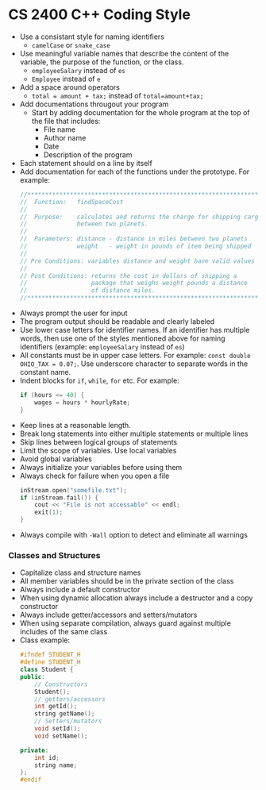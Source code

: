  # CS 2400 C++ Coding Style


* Use a consistant style for naming identifiers
    * ```camelCase``` or ```snake_case```
* Use meaningful variable names that describe the content of the variable, the purpose of the function, or the class. 
    * ```employeeSalary``` instead of ```es```
    * ```Employee``` instead of ```e```
* Add a space around operators
    * ```total = amount + tax;``` instead of ```total=amount+tax;```
* Add documentations througout your program
    * Start by adding documentation for the whole program at the top of the file that includes:
      * File name
      * Author name
      * Date
      * Description of the program
* Each statement should on a line by itself
* Add documentation for each of the functions under the prototype. For example:
  ```cpp
  //*****************************************************************
  //  Function:   findSpaceCost
  //
  //  Purpose:    calculates and returns the charge for shipping cargo  
  //              between two planets.
  //
  //  Parameters: distance - distance in miles between two planets
  //              weight   - weight in pounds of item being shipped
  //
  // Pre Conditions: variables distance and weight have valid values
  //
  // Post Conditions: returns the cost in dollars of shipping a
  //                  package that weighs weight pounds a distance
  //                  of distance miles.
  //******************************************************************
  ```
* Always prompt the user for input
* The program output should be readable and clearly labeled
* Use lower case letters for identifier names. If an identifier has multiple words, then use one of the styles mentioned above for naming identifiers (example: ```employeeSalary``` instead of ```es```)
* All constants must be in upper case letters. For example: ```const double OHIO_TAX = 0.07;```. Use underscore character to separate words in the constant name.
* Indent blocks for ```if```, ```while```, ```for``` etc. For example:
  ```cpp
  if (hours <= 40) {
      wages = hours * hourlyRate;
  }
  ```
* Keep lines at a reasonable length. 
* Break long statements into either multiple statements or multiple lines
* Skip lines between logical groups of statements
* Limit the scope of variables. Use local variables
* Avoid global variables
* Always initialize your variables before using them
* Always check for failure when you open a file
  ```cpp
  inStream.open("somefile.txt");
  if (inStream.fail()) {
      cout << "File is not accessable" << endl; 
      exit(1);
  }
  ```
* Always compile with ```-Wall``` option to detect and eliminate all warnings
### Classes and Structures
* Capitalize class and structure names
* All member variables should be in the private section of the class
* Always include a default constructor
* When using dynamic allocation always include a destructor and a copy constructor
* Always include getter/accessors and setters/mutators
* When using separate compilation, always guard against multiple includes of the same class
* Class example:
  ```cpp
  #ifndef STUDENT_H
  #define STUDENT_H
  class Student {
  public:
      // Constructors
      Student();
      // getters/accessors
      int getId();
      string getName();
      // Setters/mutators
      void setId();
      void setName();

  private:
      int id;
      string name;
  };
  #endif
  ```
